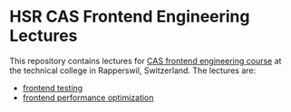# HSR CAS Frontend Engineering Lectures

This repository contains lectures for [CAS frontend engineering course](http://www.hsr.ch/Front-End-Engineering.12432.0.html) at the technical college in Rapperswil, Switzerland. The lectures are:

- [frontend testing](https://github.com/tjunghans/lectures/tree/master/fe-testing)
- [frontend performance optimization](https://github.com/tjunghans/lectures/tree/master/fe-performance)
